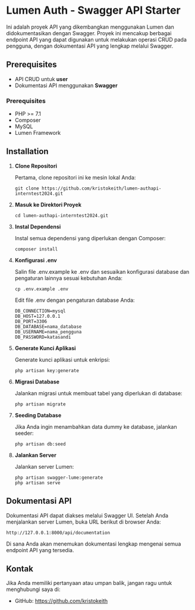 # Lumen Auth - Swagger API Starter

Ini adalah proyek API yang dikembangkan menggunakan Lumen dan didokumentasikan dengan Swagger. Proyek ini mencakup berbagai endpoint API yang dapat digunakan untuk melakukan operasi CRUD pada pengguna, dengan dokumentasi API yang lengkap melalui Swagger.

## Prerequisites

-   API CRUD untuk **user**
-   Dokumentasi API menggunakan **Swagger**

### Prerequisites

-   PHP >= 7.1
-   Composer
-   MySQL
-   Lumen Framework

## Installation

1. **Clone Repositori**

    Pertama, clone repositori ini ke mesin lokal Anda:

    ```
    git clone https://github.com/kristokeith/lumen-authapi-interntest2024.git
    ```

2. **Masuk ke Direktori Proyek**

    ```
    cd lumen-authapi-interntest2024.git
    ```

3. **Instal Dependensi**

    Instal semua dependensi yang diperlukan dengan Composer:

    ```
    composer install
    ```

4. **Konfigurasi .env**

    Salin file .env.example ke .env dan sesuaikan konfigurasi database dan pengaturan lainnya sesuai kebutuhan Anda:

    ```
    cp .env.example .env
    ```

    Edit file .env dengan pengaturan database Anda:

    ```
    DB_CONNECTION=mysql
    DB_HOST=127.0.0.1
    DB_PORT=3306
    DB_DATABASE=nama_database
    DB_USERNAME=nama_pengguna
    DB_PASSWORD=katasandi

    ```

5. **Generate Kunci Aplikasi**

    Generate kunci aplikasi untuk enkripsi:

    ```
    php artisan key:generate
    ```

6. **Migrasi Database**

    Jalankan migrasi untuk membuat tabel yang diperlukan di database:

    ```
    php artisan migrate
    ```

7. **Seeding Database**

    Jika Anda ingin menambahkan data dummy ke database, jalankan seeder:

    ```
    php artisan db:seed

    ```

8. **Jalankan Server**

    Jalankan server Lumen:

    ```
    php artisan swagger-lume:generate
    php artisan serve
    ```

## Dokumentasi API

Dokumentasi API dapat diakses melalui Swagger UI. Setelah Anda menjalankan server Lumen, buka URL berikut di browser Anda:

```
http://127.0.0.1:8000/api/documentation
```

Di sana Anda akan menemukan dokumentasi lengkap mengenai semua endpoint API yang tersedia.

## Kontak
Jika Anda memiliki pertanyaan atau umpan balik, jangan ragu untuk menghubungi saya di:

- GitHub: https://github.com/kristokeith